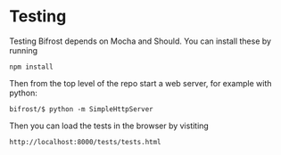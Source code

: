 # Testing

Testing Bifrost depends on Mocha and Should.  You can install these by running
```
npm install
```

Then from the top level of the repo start a web server, for example with python:

```
bifrost/$ python -m SimpleHttpServer
```

Then you can load the tests in the browser by vistiting

```
http://localhost:8000/tests/tests.html
```